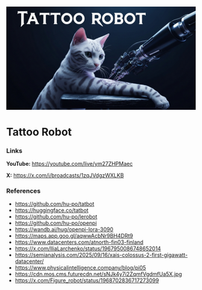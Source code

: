 ![thumbnail](thumbnail.jpg)

# Tattoo Robot

### Links

**YouTube:** https://youtube.com/live/ym27ZHPMaec

**X:** https://x.com/i/broadcasts/1zqJVdgzWXLKB

### References

- https://github.com/hu-po/tatbot
- https://huggingface.co/tatbot
- https://github.com/hu-po/lerobot
- https://github.com/hu-po/openpi
- https://wandb.ai/hug/openpi-lora-3090
- https://maps.app.goo.gl/aqwwAcbNr9BH4DRt9
- https://www.datacenters.com/atnorth-fin03-finland
- https://x.com/IliaLarchenko/status/1967950086748652014
- https://semianalysis.com/2025/09/16/xais-colossus-2-first-gigawatt-datacenter/
- https://www.physicalintelligence.company/blog/pi05
- https://cdn.mos.cms.futurecdn.net/sNJk4y7i2ZqmfVgdmfUa5X.jpg
- https://x.com/Figure_robot/status/1968702836717273099
